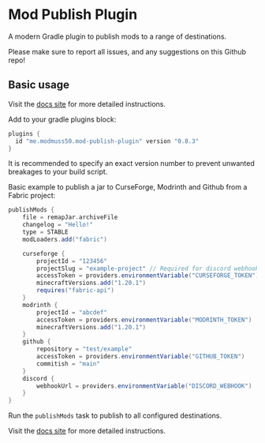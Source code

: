 # Mod Publish Plugin
A modern Gradle plugin to publish mods to a range of destinations.

Please make sure to report all issues, and any suggestions on this Github repo!

## Basic usage
Visit the [docs site](https://modmuss50.github.io/mod-publish-plugin/) for more detailed instructions.

Add to your gradle plugins block:

```gradle
plugins {
  id "me.modmuss50.mod-publish-plugin" version "0.8.3"
}
```

It is recommended to specify an exact version number to prevent unwanted breakages to your build script.

Basic example to publish a jar to CurseForge, Modrinth and Github from a Fabric project:
```gradle
publishMods {
    file = remapJar.archiveFile
    changelog = "Hello!"
    type = STABLE
    modLoaders.add("fabric")

    curseforge {
        projectId = "123456"
        projectSlug = "example-project" // Required for discord webhook
        accessToken = providers.environmentVariable("CURSEFORGE_TOKEN")
        minecraftVersions.add("1.20.1")
        requires("fabric-api")
    }
    modrinth {
        projectId = "abcdef"
        accessToken = providers.environmentVariable("MODRINTH_TOKEN")
        minecraftVersions.add("1.20.1")
    }
    github {
        repository = "test/example"
        accessToken = providers.environmentVariable("GITHUB_TOKEN")
        commitish = "main"
    }
    discord {
        webhookUrl = providers.environmentVariable("DISCORD_WEBHOOK")
    }
}
```

Run the `publishMods` task to publish to all configured destinations.

Visit the [docs site](https://modmuss50.github.io/mod-publish-plugin/) for more detailed instructions.